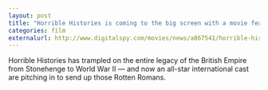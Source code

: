 ```yaml
---
layout: post
title: "Horrible Histories is coming to the big screen with a movie featuring an all-star cast"
categories: film
externalurl: http://www.digitalspy.com/movies/news/a867541/horrible-histories-movie-all-star-cast/
---
```

Horrible Histories has trampled on the entire legacy of the British Empire from Stonehenge to World War II — and now an all-star international cast are pitching in to send up those Rotten Romans.
